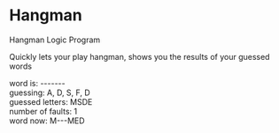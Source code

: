 # Hangman
Hangman Logic Program

Quickly lets your play hangman, shows you the results of your guessed words

word is: -------  
guessing: A, D, S, F, D   
guessed letters: MSDE   
number of faults: 1  
word now: M---MED
